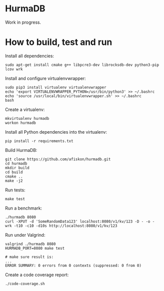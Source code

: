 # HurmaDB

Work in progress.

# How to build, test and run

Install all dependencies:

```
sudo apt-get install cmake g++ libpcre3-dev librocksdb-dev python3-pip lcov wrk
```

Install and configure virtualenvwrapper:

```
sudo pip3 install virtualenv virtualenvwrapper
echo 'export VIRTUALENVWRAPPER_PYTHON=/usr/bin/python3' >> ~/.bashrc
echo 'source /usr/local/bin/virtualenvwrapper.sh' >> ~/.bashrc
bash
```

Create a virtualenv:

```
mkvirtualenv hurmadb
workon hurmadb
```

Install all Python dependencies into the virtualenv:

```
pip install -r requirements.txt
```

Build HurmaDB:

```
git clone https://github.com/afiskon/hurmadb.git
cd hurmadb
mkdir build
cd build
cmake ..
make -j2
```

Run tests:

```
make test
```

Run a benchmark:

```
./hurmadb 8080
curl -XPUT -d 'SomeRandomData123' localhost:8080/v1/kv/123 -D - -o -
wrk -t10 -c10 -d10s http://localhost:8080/v1/kv/123
```

Run under Valgrind:

```
valgrind ./hurmadb 8080
HURMADB_PORT=8080 make test

# make sure result is:
...
ERROR SUMMARY: 0 errors from 0 contexts (suppressed: 0 from 0)
```

Create a code coverage report:

```
./code-coverage.sh
```
